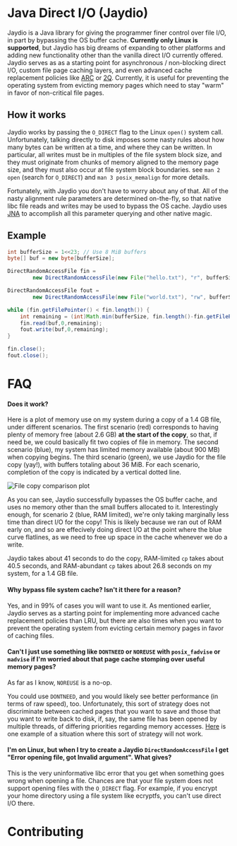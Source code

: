 Java Direct I/O (Jaydio)
========================

Jaydio is a Java library for giving the programmer finer control over
file I/O, in part by bypassing the OS buffer cache. **Currently only Linux is
supported**, but Jaydio has big dreams of expanding to other platforms
and adding new functionality other than the vanilla direct I/O currently
offered. Jaydio serves as as a starting point for asynchronous / non-blocking direct I/O,
custom file page caching layers, and even advanced cache replacement policies
like [ARC](http://dbs.uni-leipzig.de/file/ARC.pdf)
or [2Q](http://www.inf.fu-berlin.de/lehre/WS06/DBS-Tech/Reader/2QBufferManagement.pdf).
Currently, it is useful for preventing the operating system from evicting
memory pages which need to stay "warm" in favor of non-critical file pages.


How it works
------------

Jaydio works by passing the `O_DIRECT` flag to the Linux `open()` system call.
Unfortunately, talking directly to disk imposes some nasty rules about how
many bytes can be written at a time, and where they can be written. In particular,
all writes must be in multiples of the file system block size, and they must
originate from chunks of memory aligned to the memory page size, and they must
also occur at file system block boundaries.
see `man 2 open` (search for `O_DIRECT`) and `man 3 posix_memalign` for
more details.

Fortunately, with Jaydio you don't have to worry about any of that. All of the
nasty alignment rule parameters are determined on-the-fly, so that native
libc file reads and writes may be used to bypass the OS cache. Jaydio uses
[JNA](https://github.com/twall/jna/) to accomplish all this parameter
querying and other native magic.

Example
-------

```java
int bufferSize = 1<<23; // Use 8 MiB buffers
byte[] buf = new byte[bufferSize];

DirectRandomAccessFile fin = 
        new DirectRandomAccessFile(new File("hello.txt"), "r", bufferSize);

DirectRandomAccessFile fout =
        new DirectRandomAccessFile(new File("world.txt"), "rw", bufferSize);

while (fin.getFilePointer() < fin.length()) {
    int remaining = (int)Math.min(bufferSize, fin.length()-fin.getFilePointer());
    fin.read(buf,0,remaining);
    fout.write(buf,0,remaining);
}

fin.close();
fout.close();
```


FAQ
===

#### Does it work?

Here is a plot of memory use on my system during a copy of a 1.4 GB file, under
different scenarios. The first scenario (red) corresponds to having plenty
of memory free (about 2.6 GB) **at the start of the copy**, so that, if need be, we could basically fit two
copies of file in memory. The second scenario (blue), my system has limited memory
available (about 900 MB) when copying begins. The third scenario (green), we use Jaydio for the file
copy (yay!), with buffers totaling about 36 MiB.
For each scenario, completion of the copy is indicated by a vertical dotted line.

![File copy comparison plot](http://smacke.net/img/jaydio-cp-plot.png)

As you can see, Jaydio successfully bypasses the OS buffer cache,
and uses no memory other than the small buffers allocated to it.
Interestingly enough, for scenario 2 (blue, RAM limited), we're only
taking marginally less time than direct I/O for the copy! This is likely
because we ran out of RAM early on, and so are effecively doing direct I/O
at the point where the blue curve flatlines, as we need to free up space
in the cache whenever we do a write.

Jaydio takes about 41 seconds to do the copy, RAM-limited `cp` takes
about 40.5 seconds, and RAM-abundant `cp` takes about 26.8 seconds
on my system, for a 1.4 GB file.

#### Why bypass file system cache? Isn't it there for a reason?

Yes, and in 99% of cases you will want to use it. As mentioned earlier,
Jaydio serves as a starting point for implementing more advanced cache
replacement policies than LRU, but there are also times when you want
to prevent the operating system from evicting certain memory pages in
favor of caching files.


#### Can't I just use something like `DONTNEED` or `NOREUSE` with `posix_fadvise` or `madvise` if I'm worried about that page cache stomping over useful memory pages?

As far as I know, `NOREUSE` is a no-op.

You could use `DONTNEED`, and you would likely see better performance (in terms of raw speed), too. Unfortunately,
this sort of strategy does not discriminate between cached pages that you want to save and those
that you want to write back to disk, if, say, the same file has been opened by multiple threads,
of differing priorities regarding memory accesses.
[Here](http://blog.mikemccandless.com/2010/06/lucene-and-fadvisemadvise.html) is one example of a
situation where this sort of strategy will not work.


#### I'm on Linux, but when I try to create a Jaydio `DirectRandomAccessFile` I get "Error opening file, got Invalid argument". What gives?

This is the very uninformative libc error that you get when something goes
wrong when opening a file. Chances are that your file system does not support
opening files with the `O_DIRECT` flag. For example, if you encrypt your home
directory using a file system like ecryptfs, you can't use direct I/O there.


Contributing
============
